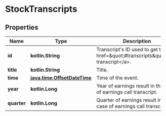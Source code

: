 
# StockTranscripts

## Properties
Name | Type | Description | Notes
------------ | ------------- | ------------- | -------------
**id** | **kotlin.String** | Transcript&#39;s ID used to get the &lt;a href&#x3D;\&quot;#transcripts\&quot;&gt;full transcript&lt;/a&gt;. |  [optional]
**title** | **kotlin.String** | Title. |  [optional]
**time** | [**java.time.OffsetDateTime**](java.time.OffsetDateTime.md) | Time of the event. |  [optional]
**year** | **kotlin.Long** | Year of earnings result in the case of earnings call transcript. |  [optional]
**quarter** | **kotlin.Long** | Quarter of earnings result in the case of earnings call transcript. |  [optional]




